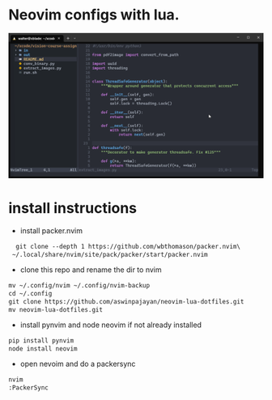 # Neovim configs with lua.

![nvim-lua-dotfile.gif](nvim-lua-dotfile.gif)

# install instructions 
- install packer.nvim
```
  git clone --depth 1 https://github.com/wbthomason/packer.nvim\
 ~/.local/share/nvim/site/pack/packer/start/packer.nvim
 ```
 - clone this repo and rename the dir to nvim 
 ```
 mv ~/.config/nvim ~/.config/nvim-backup
 cd ~/.config 
 git clone https://github.com/aswinpajayan/neovim-lua-dotfiles.git
 mv neovim-lua-dotfiles.git
 ```
 - install pynvim and node neovim if not already installed 
 ```
 pip install pynvim 
 node install neovim
 ```
 - open nevoim and do a packersync
 ```
 nvim
 :PackerSync
 ```
 
